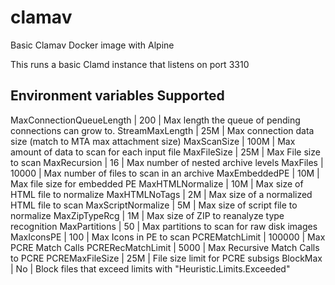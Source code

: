 # clamav
Basic Clamav Docker image with Alpine

This runs a basic Clamd instance that listens on port 3310

## Environment variables Supported
MaxConnectionQueueLength	| 200	| Max length the queue of pending connections can grow to.
StreamMaxLength	| 25M	| Max connection data size (match to MTA max attachment size)
MaxScanSize		| 100M	| Max amount of data to scan for each input file
MaxFileSize		| 25M	| Max File size to scan
MaxRecursion		| 16	| Max number of nested archive levels
MaxFiles		| 10000	| Max number of files to scan in an archive
MaxEmbeddedPE		| 10M	| Max file size for embedded PE
MaxHTMLNormalize	| 10M	| Max size of HTML file to normalize
MaxHTMLNoTags		| 2M	| Max size of a normalized HTML file to scan
MaxScriptNormalize	| 5M	| Max size of script file to normalize
MaxZipTypeRcg		| 1M	| Max size of ZIP to reanalyze type recognition
MaxPartitions		| 50	| Max partitions to scan for raw disk images
MaxIconsPE		| 100	| Max Icons in PE to scan
PCREMatchLimit	| 100000	| Max PCRE Match Calls
PCRERecMatchLimit	| 5000	| Max Recursive Match Calls to PCRE
PCREMaxFileSize	| 25M	| File size limit for PCRE subsigs
BlockMax		| No	| Block files that exceed limits with "Heuristic.Limits.Exceeded"
